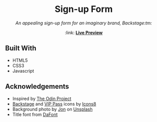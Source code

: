 <h1 align="center">Sign-up Form</h1>

<p align="center"><em>An appealing sign-up form for an imaginary brand, Backstage:tm:</em></p>
<p align="center">:link: <a href="https://skharat8.github.io/sign-up-form"><strong>Live Preview</strong></a></p>

## Built With

- HTML5
- CSS3
- Javascript

## Acknowledgements

- Inspired by [The Odin Project](https://www.theodinproject.com/lessons/node-path-intermediate-html-and-css-sign-up-form)
- [Backstage](https://icons8.com/icon/cS2EKu8kKCRH/stage) and [VIP Pass](https://icons8.com/icon/15210/train-ticket) icons by [Icons8](https://icons8.com/)
- Background photo by [Jon](https://unsplash.com/@j_mk18) on [Unsplash](https://unsplash.com/photos/r8AFUpRp0J0)
- Title font from [DaFont](https://www.dafont.com/black-streamer.font)
